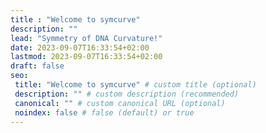```yaml
---
title : "Welcome to symcurve"
description: ""
lead: "Symmetry of DNA Curvature!"
date: 2023-09-07T16:33:54+02:00
lastmod: 2023-09-07T16:33:54+02:00
draft: false
seo:
 title: "Welcome to symcurve" # custom title (optional)
 description: "" # custom description (recommended)
 canonical: "" # custom canonical URL (optional)
 noindex: false # false (default) or true
---
```

